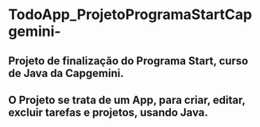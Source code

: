 # TodoApp_ProjetoProgramaStartCapgemini-

## Projeto de finalização do Programa Start, curso de Java da Capgemini.
## O Projeto se trata de um App, para criar, editar, excluir tarefas e projetos, usando Java.
